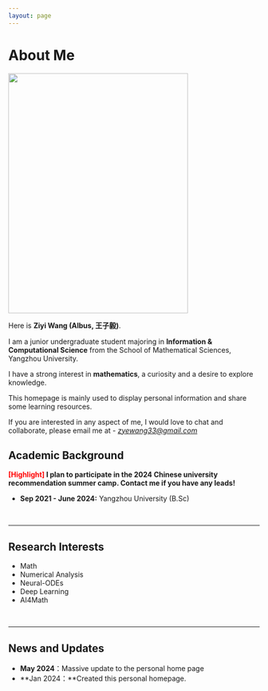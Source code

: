 ```yaml
---
layout: page
---
```


# About Me

<img src="https://ZyeWang33.github.io/wzy.JPG" class="floatpic" width="360" height="480">

Here is **Ziyi Wang (Albus, 王子毅)**.

I am a junior undergraduate student majoring in **Information & Computational Science** from the School of Mathematical Sciences, Yangzhou University.

I have a strong interest in **mathematics**, a curiosity and a desire to explore knowledge.

This homepage is mainly used to display personal information and share some learning resources.

If you are interested in any aspect of me, I would love to chat and collaborate, please email me at - *zyewang33@gmail.com*

## Academic Background

**<font color='red'>[Highlight]</font> I plan to participate in the 2024 Chinese university recommendation summer camp. Contact me if you have any leads!**

- **Sep 2021 - June 2024:** Yangzhou University (B.Sc)

<br>

---

## Research Interests

- Math
- Numerical Analysis
- Neural-ODEs
- Deep Learning
- AI4Math

<br>

---

## News and Updates

- **May 2024**：Massive update to the personal home page
- **Jan 2024：**Created this personal homepage.

<br>

